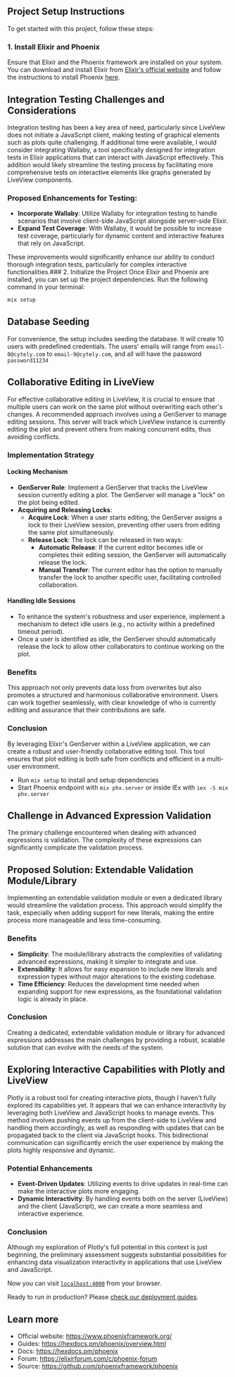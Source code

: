 ## Project Setup Instructions

To get started with this project, follow these steps:

### 1. Install Elixir and Phoenix
Ensure that Elixir and the Phoenix framework are installed on your system. You can download and install Elixir from [Elixir's official website](https://elixir-lang.org/install.html) and follow the instructions to install Phoenix [here](https://hexdocs.pm/phoenix/installation.html).

## Integration Testing Challenges and Considerations

Integration testing has been a key area of need, particularly since LiveView does not initiate a JavaScript client, making testing of graphical elements such as plots quite challenging. If additional time were available, I would consider integrating Wallaby, a tool specifically designed for integration tests in Elixir applications that can interact with JavaScript effectively. This addition would likely streamline the testing process by facilitating more comprehensive tests on interactive elements like graphs generated by LiveView components.

### Proposed Enhancements for Testing:

- **Incorporate Wallaby**: Utilize Wallaby for integration testing to handle scenarios that involve client-side JavaScript alongside server-side Elixir.
- **Expand Test Coverage**: With Wallaby, it would be possible to increase test coverage, particularly for dynamic content and interactive features that rely on JavaScript.

These improvements would significantly enhance our ability to conduct thorough integration tests, particularly for complex interactive functionalities.### 2. Initialize the Project
Once Elixir and Phoenix are installed, you can set up the project dependencies. Run the following command in your terminal:

```bash
mix setup
```

## Database Seeding
For convenience, the setup includes seeding the database. It will create 10 users with predefined credentials. The users' emails will range from `email-0@cytely.com` to `email-9@cytely.com`, and all will have the password `password11234`


## Collaborative Editing in LiveView

For effective collaborative editing in LiveView, it is crucial to ensure that multiple users can work on the same plot without overwriting each other's changes. A recommended approach involves using a GenServer to manage editing sessions. This server will track which LiveView instance is currently editing the plot and prevent others from making concurrent edits, thus avoiding conflicts.

### Implementation Strategy

#### Locking Mechanism

- **GenServer Role**: Implement a GenServer that tracks the LiveView session currently editing a plot. The GenServer will manage a "lock" on the plot being edited.
- **Acquiring and Releasing Locks**:
  - **Acquire Lock**: When a user starts editing, the GenServer assigns a lock to their LiveView session, preventing other users from editing the same plot simultaneously.
  - **Release Lock**: The lock can be released in two ways:
    - **Automatic Release**: If the current editor becomes idle or completes their editing session, the GenServer will automatically release the lock.
    - **Manual Transfer**: The current editor has the option to manually transfer the lock to another specific user, facilitating controlled collaboration.

#### Handling Idle Sessions

- To enhance the system's robustness and user experience, implement a mechanism to detect idle users (e.g., no activity within a predefined timeout period).
- Once a user is identified as idle, the GenServer should automatically release the lock to allow other collaborators to continue working on the plot.

### Benefits

This approach not only prevents data loss from overwrites but also promotes a structured and harmonious collaborative environment. Users can work together seamlessly, with clear knowledge of who is currently editing and assurance that their contributions are safe.

### Conclusion

By leveraging Elixir's GenServer within a LiveView application, we can create a robust and user-friendly collaborative editing tool. This tool ensures that plot editing is both safe from conflicts and efficient in a multi-user environment.
  * Run `mix setup` to install and setup dependencies
  * Start Phoenix endpoint with `mix phx.server` or inside IEx with `iex -S mix phx.server`


## Challenge in Advanced Expression Validation

The primary challenge encountered when dealing with advanced expressions is validation. The complexity of these expressions can significantly complicate the validation process.

## Proposed Solution: Extendable Validation Module/Library

Implementing an extendable validation module or even a dedicated library would streamline the validation process. This approach would simplify the task, especially when adding support for new literals, making the entire process more manageable and less time-consuming.

### Benefits

- **Simplicity**: The module/library abstracts the complexities of validating advanced expressions, making it simpler to integrate and use.
- **Extensibility**: It allows for easy expansion to include new literals and expression types without major alterations to the existing codebase.
- **Time Efficiency**: Reduces the development time needed when expanding support for new expressions, as the foundational validation logic is already in place.

### Conclusion

Creating a dedicated, extendable validation module or library for advanced expressions addresses the main challenges by providing a robust, scalable solution that can evolve with the needs of the system.



## Exploring Interactive Capabilities with Plotly and LiveView

Plotly is a robust tool for creating interactive plots, though I haven't fully explored its capabilities yet. It appears that we can enhance interactivity by leveraging both LiveView and JavaScript hooks to manage events. This method involves pushing events up from the client-side to LiveView and handling them accordingly, as well as responding with updates that can be propagated back to the client via JavaScript hooks. This bidirectional communication can significantly enrich the user experience by making the plots highly responsive and dynamic.

### Potential Enhancements

- **Event-Driven Updates**: Utilizing events to drive updates in real-time can make the interactive plots more engaging.
- **Dynamic Interactivity**: By handling events both on the server (LiveView) and the client (JavaScript), we can create a more seamless and interactive experience.

### Conclusion

Although my exploration of Plotly's full potential in this context is just beginning, the preliminary assessment suggests substantial possibilities for enhancing data visualization interactivity in applications that use LiveView and JavaScript.

Now you can visit [`localhost:4000`](http://localhost:4000) from your browser.

Ready to run in production? Please [check our deployment guides](https://hexdocs.pm/phoenix/deployment.html).

## Learn more

  * Official website: https://www.phoenixframework.org/
  * Guides: https://hexdocs.pm/phoenix/overview.html
  * Docs: https://hexdocs.pm/phoenix
  * Forum: https://elixirforum.com/c/phoenix-forum
  * Source: https://github.com/phoenixframework/phoenix
